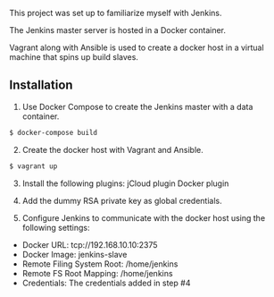This project was set up to familiarize myself with Jenkins. 

The Jenkins master server is hosted in a Docker container.

Vagrant along with Ansible is used to create a docker host in a virtual machine that spins up build slaves.

## Installation

1. Use Docker Compose to create the Jenkins master with a data container.

```bash
$ docker-compose build
```

2. Create the docker host with Vagrant and Ansible.

```bash
$ vagrant up
```

3. Install the following plugins:
jCloud plugin
Docker plugin

4. Add the dummy RSA private key as global credentials.

5. Configure Jenkins to communicate with the docker host using the following settings:
* Docker URL: tcp://192.168.10.10:2375
* Docker Image: jenkins-slave
* Remote Filing System Root: /home/jenkins
* Remote FS Root Mapping: /home/jenkins
* Credentials: The credentials added in step #4